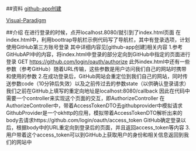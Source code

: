 ##资料
[github-app创建](https://developer.github.com/apps/building-oauth-apps/authorizing-oauth-apps/)

[Visual-Paradigm](http://www.visual-paradigm.com)

##介绍
在进行登录的时候，点开localhost.8080/就引到了index.html页面
在index.html中，利用boottrap导航栏示例代码写了导航栏，其中有登录选项，计划使用GitHub第三方账号登录
其中详细内容见[github-app创建]相关内容
    1.参考GitHubAPI中的内容，将index.html中登录的部分定向到GitHub中指定的页面进行登录 GET https://github.com/login/oauth/authorize
      此外index.html中还有一些参数（参考GitHub）随着URL传输，这些参数是用户访问我们自己的网站时携带和使用的参数
    2.在成功登录后，GitHub网站会重定位到我们自己的网站，同时传送参数code（10分钟后失效）以及之前传过去的参数state（以供确认登录请求）
      我们之前在GitHub上填写的重定向地址是localhost:8080/callback 因此在代码中需要一个controller来实现这个页面的交互，即AuthorizeController
      在AuthorizeController中，带着AccessTokenDTO去githubprovider中模拟请求
      GithubProvider是一个okhttp的应用，模拟带着AccessTokenDTO解析出来的body去请求https://github.com/login/oauth/access_token
      GitHub确定登录以后，根据body中的URL重定向到登录后的页面，并且返回access_token等内容
    3.用户带着这个access_token可以到GitHub上获取用户的身份和相关信息返回到我们的网站中